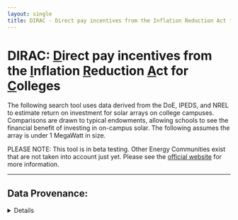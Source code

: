 ```yaml
---
layout: single
title: DIRAC - Direct pay incentives from the Inflation Reduction Act for Colleges
---
```


# DIRAC:  <ins>D</ins>irect pay incentives from the <ins>I</ins>nflation <ins>R</ins>eduction <ins>A</ins>ct for <ins>C</ins>olleges

The following search tool uses data derived from the DoE, IPEDS, and NREL to estimate return on investment for solar arrays on college campuses.  Comparisons are drawn to typical endowments, allowing schools to see the financial benefit of investing in on-campus solar.  The following assumes the array is under 1 MegaWatt in size.

PLEASE NOTE: This tool is in beta testing. Other Energy Communities exist that are not taken into account just yet.  Please see the [official website](https://energycommunities.gov/energy-community-tax-credit-bonus/) for more information.


<html lang="en">
    <body>
        <hr width="100%" size="2">
    </body>
</html>




## Data Provenance:
<html lang="en">
    <details>
    
        <summary>Click to expand or hide text</summary>
            <ul>
                <li>College and University data comes from IPEDS, the Integrated Postsecondary Education Data System. In particular, school locations are from <a href="https://nces.ed.gov/ipeds/datacenter/DataFiles.aspx?gotoReportId=7&fromIpeds=true&sid=d96aa052-e8ea-42e0-bf18-91165500f959&rtid=7">Directory information, institutional characteristics, 2022</a>.</li>
                <li>Solar Resource data comes from NREL's <a href="https://maps.nrel.gov/">RE Atlas</a>.</li>
                <li>Energy Community data comes from the US DoE: <a href="https://edx.netl.doe.gov/dataset/dbed5af6-7cf5-4a1f-89bc-a4c17e46256a/resource/4006c9da-f99c-4731-97b2-633cc1578994">Coal Closure Data 2024</a> and <a href="https://edx.netl.doe.gov/dataset/dbed5af6-7cf5-4a1f-89bc-a4c17e46256a/resource/13454403-ef6b-479b-b720-d5e3eaefbb91">MSAs and Non-MSAs and their fossil fuel employment (FFE) and energy community status as of June 7, 2024.</a></li>
                <li>State line shape file data: <a href="https://www.census.gov/geographies/mapping-files/time-series/geo/carto-boundary-file.html">2018 US state 500k</a>.</li>
            </ul>
    
            School data was spatially joined with solar resource data to estimate the potential for solar power on each campus.  The resulting data was then spatially joined with the DoE's energy community data to inform the tax credit available to each institution. Brownfield data is not included.
    
    </details>
</html>



<html lang="en">
    <body>
        <hr width="100%" size="2">
    </body>
</html>


## Columns returned include:
<html lang="en">
    <details>
    
        <summary>Click to expand or hide text</summary>

            <ul>
              <li>Institution Name</li>
              <li>City of institution</li>
              <li>State of institution</li>
              <li>IRA Direct Pay Incentive estimate as a decimal (e.g., 0.30 corresponds to a 30% credit)</li>
              <li>Yearly Estimated Savings, in US Dollars, approximated from NREL solar resource data. Assumes an 80 kW array.</li>
              <li>Average daily solar resource data from NREL in Wh/m^2/day for the campus location given in IPEDS. Averaged over a year.</li>
              <li>Estimated return rate on investment assuming $2.00/installed Watt of DC solar, 0.2 panel efficiency, 0.8 system efficiency, 12 cents/kWh, the tax credit for the institution as estimated from DoE data, and solar resource given by NREL data. (e.g., 0.11 corresponds to 11%). You can customize your calculations in the calculator below the search tool.</li>
            </ul>


    </details>
</html>



<html lang="en">
    <body>
        <hr width="100%" size="2">
    </body>
</html>



## Additional Info: 
<html lang="en">
    <details>
    
        <summary>Click to expand or hide text</summary>

            These estimates are intended to be a starting point only and are not tax advice.  The data is limited by what is contained in IPEDS, NREL, and DoE data.  Further incentives can be leveraged as well, including:
            <ul>
                <li>US-made materials = additional 10%</li>
                <li>Low-inclome community or Native American land = additional 10%</li>
                <li>Low-income community benefit project = additional 10%</li>
                <li>Brownfield (EPA) status = additional 10% if not already satisfying Energy Community credit.</li>
            </ul>
    </details>
</html>

Maps:
- Click [here](./assets/pdfs/allCollegesUSstates.pdf) for a map of the institutions of higher learning.
- Click [here](./assets/pdfs/both_EC_types_studied.pdf) for a map of the institutions within an Energy Community (excludes brownfields and depicts only the continental US)

<html lang="en">
    <body>
        <hr width="100%" size="2">
    </body>
</html>


## Search:
<html lang="en">
<head>
    <meta charset="UTF-8">
    <meta name="viewport" content="width=device-width, initial-scale=1.0">
    <title>Direct pay incentives from the Inflation Reduction Act for Colleges</title>
    <style>
        table {
            width: 100%;
            border-collapse: collapse;
        }
        table, th, td {
            border: 1px solid black;
        }
        th, td {
            padding: 8px;
            text-align: left;
        }
    </style>
</head>
<body>
    <input type="text" id="searchInput" placeholder="Search..." />
    <table id="csvTable">
        <thead>
            <tr></tr>
        </thead>
        <tbody></tbody>
    </table>

    <script src="https://cdnjs.cloudflare.com/ajax/libs/PapaParse/5.3.0/papaparse.min.js"></script>
    <script src="./script.js"></script>
</body>
</html>


<html lang="en">
    <body>
        <hr width="100%" size="2">
    </body>
</html>


## Calculator:
<html lang="en">
<head>
    <meta charset="UTF-8">
    <meta name="viewport" content="width=device-width, initial-scale=1.0">
    <title>Solar Cost Calculator</title>
    <!-- <link rel="stylesheet" href="./styles.css"> -->
</head>
<body>
    <div class="calculator">
        <form id="calcForm">
            <div class="input-group">
                <label for="creditPercent">Credit Percent (0-70%)</label>
                <input type="number" id="creditPercent" step="0.1" required>
            </div>
            <div class="input-group">
                <label for="solarResource">Avg Daily Solar Resource (Wh/m²/day), from table above</label>
                <input type="number" id="solarResource" step="0.01" required>
            </div>
            <div class="input-group">
                <label for="nameplateCapacity">Nameplate Capacity (kiloWatts)</label>
                <input type="number" id="nameplateCapacity" step="0.1" required>
            </div>
            <div class="input-group">
                <label for="costElectricity">Cost of Electricity ($/kWh)</label>
                <input type="number" id="costElectricity" step="0.01" required>
            </div>
            <div class="input-group">
                <label for="wattCost">Cost of Solar Panels ($/W)</label>
                <input type="number" id="wattCost" step="0.01" required>
            </div>
            <button type="button" onclick="calculate()">Calculate</button>
        </form>
        <div id="result1"></div>
        <div id="result2"></div>
        <div id="result3"></div>
        <div id="result4"></div>
        <div id="result5"></div>
    </div>
    <script src="script.js"></script>
</body>
</html>


<html lang="en">
    <body>
        <hr width="100%" size="2">
    </body>
</html>


## Some Final Notes:

Please feel free to use and share with attribution.

For more on Schools and the Inflation Reduction Act, see [here.](https://www.undauntedk12.org/resources-learn-more-ira-for-schools)

NB: html and javascript are not languages I am very experienced with.  Very open to help cleaning up this search tool.  Please get in touch.




### For comments on the acronym:
Please see [here.](https://www.youtube.com/watch?v=dQw4w9WgXcQ)


